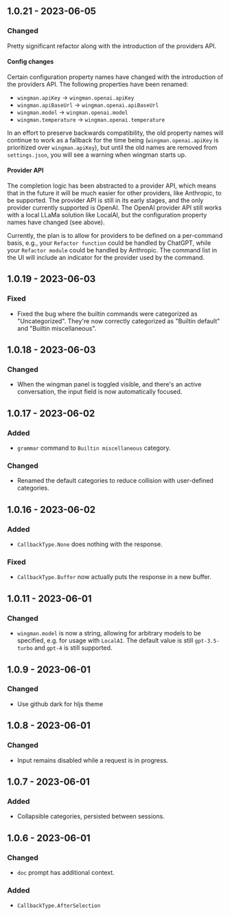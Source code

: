 <!-- https://keepachangelog.com/en/1.0.0/ -->

## 1.0.21 - 2023-06-05

### Changed

Pretty significant refactor along with the introduction of the providers API.

#### Config changes

Certain configuration property names have changed with the introduction of the providers API. The following properties have been renamed:

- `wingman.apiKey` -> `wingman.openai.apiKey`
- `wingman.apiBaseUrl` -> `wingman.openai.apiBaseUrl`
- `wingman.model` -> `wingman.openai.model`
- `wingman.temperature` -> `wingman.openai.temperature`

In an effort to preserve backwards compatibility, the old property names will continue to work as a fallback for the time being (`wingman.openai.apiKey` is prioritized over `wingman.apiKey`), but until the old names are removed from `settings.json`, you will see a warning when wingman starts up.

#### Provider API

The completion logic has been abstracted to a provider API, which means that in the future it will be much easier for other providers, like Anthropic, to be supported. The provider API is still in its early stages, and the only provider currently supported is OpenAI. The OpenAI provider API still works with a local LLaMa solution like LocalAI, but the configuration property names have changed (see above).

Currently, the plan is to allow for providers to be defined on a per-command basis, e.g., your `Refactor function` could be handled by ChatGPT, while your `Refactor module` could be handled by Anthropic. The command list in the UI will include an indicator for the provider used by the command.

## 1.0.19 - 2023-06-03

### Fixed

- Fixed the bug where the builtin commands were categorized as "Uncategorized". They're now correctly categorized as "Builtin default" and "Builtin miscellaneous".

## 1.0.18 - 2023-06-03

### Changed

- When the wingman panel is toggled visible, and there's an active conversation, the input field is now automatically focused.

## 1.0.17 - 2023-06-02

### Added

- `grammar` command to `Builtin miscellaneous` category.

### Changed

- Renamed the default categories to reduce collision with user-defined categories.

## 1.0.16 - 2023-06-02

### Added

- `CallbackType.None` does nothing with the response.

### Fixed

- `CallbackType.Buffer` now actually puts the response in a new buffer.

## 1.0.11 - 2023-06-01

### Changed

- `wingman.model` is now a string, allowing for arbitrary models to be specified, e.g. for usage with `LocalAI`. The default value is still `gpt-3.5-turbo` and `gpt-4` is still supported.

## 1.0.9 - 2023-06-01

### Changed

- Use github dark for hljs theme

## 1.0.8 - 2023-06-01

### Changed

- Input remains disabled while a request is in progress.

## 1.0.7 - 2023-06-01

### Added

- Collapsible categories, persisted between sessions.

## 1.0.6 - 2023-06-01

### Changed

- `doc` prompt has additional context.

### Added

- `CallbackType.AfterSelection`
